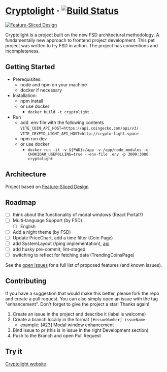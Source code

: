 # [Cryptolight](http://crypto-light.space) &middot; [![Build Status](https://github.com/Yar56/cryptolight/actions/workflows/vite.yml/badge.svg)](https://github.com/Yar56/cryptolight/actions)
[![Feature-Sliced Design][shields-fsd-white]](https://feature-sliced.design/)

[shields-fsd-white]: https://img.shields.io/badge/Feature--Sliced-Design?style=for-the-badge&labelColor=262224&color=F2F2F2&logoWidth=10&logo=data:image/png;base64,iVBORw0KGgoAAAANSUhEUgAAABQAAAAaCAYAAAC3g3x9AAAACXBIWXMAAALFAAACxQGJ1n/vAAAAAXNSR0IArs4c6QAAAARnQU1BAACxjwv8YQUAAAA/SURBVHgB7dKxCgAgCIThs/d/51JoNQIdDrxvqMXlR4FmFs92KDIX/wI7JSdDN+eHtkxIycnQvMNW8hN/crsDc5QgGX9NvT0AAAAASUVORK5CYII=

Сryptolight is a project built on the new FSD architectural methodology. A fundamentally new approach to frontend project development.
This pet project was written to try FSD in action. The project has conventions and incompleteness.

## Getting Started
- Prerequisites:
    - node and npm on your machine
    - docker if necessary
- Installation:
    - npm install
    - or use docker
      - `docker build -t cryptolight .`
- Run
  - add .env file with the following contents
    `VITE_COIN_API_HOST=https://api.coingecko.com/api/v3/`
    `VITE_CRYPTO_LIGHT_API_HOST=http://crypto-light.space`
  - npm run dev
  - or use docker
    - `docker run -it -v ${PWD}:/app -v /app/node_modules -e CHOKIDAR_USEPOLLING=true --env-file .env -p 3000:3000 cryptolight`

## Architecture

Project based on [Feature-Sliced Design](https://feature-sliced.design/)

## Roadmap

- [ ] think about the functionality of modal windows (React Portal?)
- [ ] Multi-language Support (by FSD)
    - [ ] English
- [ ] Add a night theme (by FSD)
- [ ] Update PriceChart, add a time filter (Coin Page)
- [ ] add SystemLayout (/ping implementation), [api](https://www.coingecko.com/ru/api/documentation)
- [ ] add husky pre-commit, lint-staged
- [ ] switching to reflect for fetching data (TrendingCoinsPage)

See the [open issues](https://github.com/Yar56/cryptolight/issues) for a full list of proposed features (and known issues).

## Contributing
If you have a suggestion that would make this better, please fork the repo and create a pull request. You can also simply open an issue with the tag "enhancement". Don't forget to give the project a star! Thanks again!

1. Create an issue in the project and describe it (label is welcome)
2. Create a branch locally in the format `[#issueNumber] issueName`
   - example: [#23] Modal window enhancement
3. Bind issue to pr (this is in issue in the right Development section)
4. Push to the Branch and open Pull Request

## Try it
[Cryptolight website](http://crypto-light.space)
